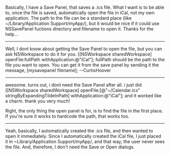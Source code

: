 

Basically, I have a Save Panel, that saves a .ics file.  What I want is to be able to, once the file is saved, automatically open the file in iCal, not my own application.  The path to the file can be a standard place (like ~/Library/Application Support/myApp/), but it would be nice if it could use NSSavePanel fuctions directory and filename to open it.  Thanks for the help...

----

Well, I dont know about getting the Save Panel to open the file, but you can ask NSWorkspace to do it for you. [[NSWorkspace sharedWorkspace] openFile:fullPath withApplication:@"iCal"]; fullPath should be the path to the file you want to open. You can get it from the save panel by sending it the message, [mysavepanel filename]; --CurtisHoover

----

awesome.  turns out, i dont need the Save Panel after all.  i just did [[NSWorkspace sharedWorkspace] openFile:[@"~/Calendar.ics" stringByExpandingTildeInPath] withApplication:@"iCal"]; and it worked like a charm.  thank you very much!

Right, the only thing the open panel is for, is to find the file in the first place. If you're sure it works to hardcode the path, that works too.

----

Yeah, basically, I automatically created the .ics file, and then wanted to open it immediately.  Since I automatically created the iCal file, I just placed it in ~Library/Application Support/myApp/, and that way, the user never sees the file.  And, therefore, I don't need the Save or Open dialogs.
